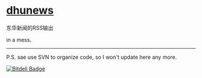 # [dhunews](http://dhunews.sinaapp.com/)

东华新闻的RSS输出

in a mess.

----
P.S. sae use SVN to organize code, so I won't update here any more.

[![Bitdeli Badge](https://d2weczhvl823v0.cloudfront.net/polyrabbit/dhunews-sae/trend.png)](https://bitdeli.com/free "Bitdeli Badge")

